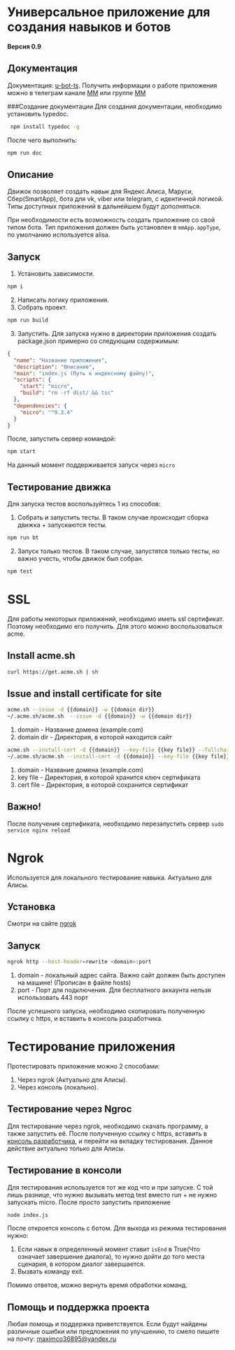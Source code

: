 Универсальное приложение для создания навыков и ботов
=====================================================
<b>Версия 0.9</b>

Документация
------------
Документация: [u-bot-ts](https://www.maxim-m.ru/bot/u_bot-ts_doc/index.html). Получить информации о работе приложения можно в телеграм канале [MM](https://t.me/joinchat/AAAAAFM8AcuniLTwBLuNsw) или группе [MM](https://t.me/mm_universal_bot)

###Создание документации
Для создания документации, необходимо установить typedoc. 
```bash
 npm install typedoc -g
```
После чего выполнить:
```bash
npm run doc
```

Описание
--------
Движок позволяет создать навык для Яндекс.Алиса, Маруси, Сбер(SmartApp), бота для vk, viber или telegram, с идентичной логикой.
Типы доступных приложений в дальнейшем будут дополняться.

При необходимости есть возможность создать приложение со свой типом бота.
Тип приложения должен быть установлен в `mmApp.appType`, по умолчанию используется alisa.

Запуск
------
1. Установить зависимости.
```bash
npm i
```
2. Написать логику приложения.
3. Собрать проект.
```bash
npm run build
```
3. Запустить. Для запуска нужно в директории приложения создать package.json примерно со следующим содержимым:
```json
{
  "name": "Название приложения",
  "description": "Описание",
  "main": "index.js (Путь к индексному файлу)",
  "scripts": {
    "start": "micro",
    "build": "rm -rf dist/ && tsc"
  },
  "dependencies": {
    "micro": "^9.3.4"
  }
}
```
После, запустить сервер командой:
```bash
npm start
``` 
На данный момент поддерживается запуск через `micro`

Тестирование движка
------------
Для запуска тестов воспользуйтесь 1 из способов:
1. Собрать и запустить тесты. В таком случае происходит сборка движка + запускаются тесты.
```bash
npm run bt
```
2. Запуск только тестов. В таком случае, запустятся только тесты, но важно учесть, чтобы движок был собран.
```bash
npm test
```


# SSL
Для работы некоторых приложений, необходимо иметь ssl сертификат. Поэтому необходимо его получить. Для этого можно воспользоваться acme.
## Install acme.sh
```bash
curl https://get.acme.sh | sh
```
## Issue and install certificate for site
```bash
acme.sh --issue -d {{domain}} -w {{domain dir}}
~/.acme.sh/acme.sh  --issue -d {{domain}} -w {{domain dir}}
```
1. domain - Название домена (example.com)
2. domain dir - Директория, в которой находится сайт

```bash
acme.sh --install-cert -d {{domain}} --key-file {{key file}} --fullchain-file {{cert file}} --reloadcmd "service nginx reload"
~/.acme.sh/acme.sh --install-cert -d {{domain}} --key-file {{key file}} --fullchain-file {{cert file}} --reloadcmd "service nginx reload"
```
1. domain - Название домена (example.com)
2. key file - Директория, в которой хранится ключ сертификата
3. cert file - Директория, в которой сохранится сертификат

## Важно!
После получения сертификата, необходимо перезапустить сервер `sudo service nginx reload`

# Ngrok
Используется для локального тестирование навыка. Актуально для Алисы.
## Установка
Смотри на сайте [ngrok](https://ngrok.com/download)
## Запуск
```bash
ngrok http --host-header=rewrite <domain>:port
```
1. domain - локальный адрес сайта. Важно сайт должен быть доступен на машине! (Прописан в файле hosts)
2. port - Порт для подключения. Для бесплатного аккаунта нельзя использовать 443 порт

После успешного запуска, необходимо скопировать полученную ссылку с https, и вставить в консоль разработчика.

# Тестирование приложения
Протестировать приложение можно 2 способами:
1. Через ngrok (Актуально для Алисы).
2. Через консоль (локально).
## Тестирование через Ngroc
Для тестирование через ngrok, необходимо скачать программу, а также запустить её.
После полученную ссылку с https, вставить в [консоль разработчика](https://dialogs.yandex.ru/developer), и перейти на вкладку тестирования.
Данное действие актуально только для Алисы.

## Тестирование в консоли
Для тестирования используется тот же код что и при запуске. С той лишь разнице, что нужно вызывать метод test вместо run + не нужно запускать micro.
После просто запустить приложение  
```bash
node index.js
```
После откроется консоль с ботом. Для выхода из режима тестирования нужно:
1. Если навык в определенный момент ставит `isEnd` в True(Что означает завершение диалога), то нужно дойти до того места сценария, в котором диалог завершается.
2. Вызвать команду exit.

Помимо ответов, можно вернуть время обработки команд.

Помощь и поддержка проекта
------
Любая помощь и поддержка приветствуется.
Если будут найдены различные ошибки или предложения по улучшению, то смело пишите на почту: maximco36895@yandex.ru
